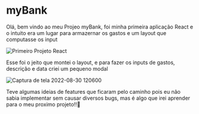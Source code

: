 # myBank
Olá, bem vindo ao meu Projeo myBank, foi minha primeira aplicação React e o intuito era um lugar para armazernar os gastos e um layout que computasse os input

![Primeiro Projeto React](https://user-images.githubusercontent.com/103132957/187472425-6ece2744-3b3c-4e67-ad49-6af6a21a1778.png)

Esse foi o jeito que montei o layout, e para fazer os inputs de gastos, descrição e data criei um pequeno modal

![Captura de tela 2022-08-30 120600](https://user-images.githubusercontent.com/103132957/187472746-4e248c81-6c4d-4e33-a715-7cc2e360e375.png)

Teve algumas ideias de features que ficaram pelo caminho pois eu não sabia implementar sem causar diversos bugs, mas é algo que irei aprender para o meu proximo projeto!!🚀
